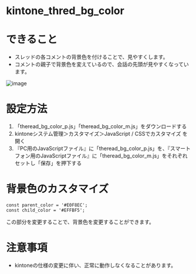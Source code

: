 # kintone_thred_bg_color

# できること
* スレッドの各コメントの背景色を付けることで、見やすくします。
* コメントの親子で背景色を変えているので、会話の先頭が見やすくなっています。

![image](https://user-images.githubusercontent.com/8399688/69028318-f7b9e400-0a14-11ea-9e17-d300cf9063e9.png)


# 設定方法
1. 「theread_bg_color_p.js」「theread_bg_color_m.js」をダウンロードする
2. kintoneシステム管理＞カスタマイズ＞JavaScript / CSSでカスタマイズ を開く
3. 『PC用のJavaScriptファイル』に「theread_bg_color_p.js」を、『スマートフォン用のJavaScriptファイル』に「theread_bg_color_m.js」をそれぞれセットし「保存」を押下する


# 背景色のカスタマイズ
```
const parent_color = '#E0F8EC';
const child_color = '#EFFBF5';
```
この部分を変更することで、背景色を変更することができます。


# 注意事項
* kintoneの仕様の変更に伴い、正常に動作しなくなることがあります。
